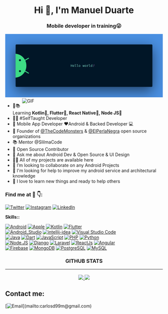 <h1 align="center">Hi 👋, I'm Manuel Duarte</h1>
<h3 align="center">Mobile developer in training😜</h3>

<img src="https://raw.githubusercontent.com/manuelduarte077/manuelduarte077/main/resources/banner.png" alt="Hello world">

<img align="right" alt="GIF" src="https://media.giphy.com/media/xUA7bdpLxQhsSQdyog/giphy.gif" width="450px"  />

* 🌱📚 Learning  **Kotlin💛, Flutter💙, React Native💜, Node JS💚**
* 👨‍💻 #SelfTaught Developer
* 📱 Mobile App Developer ❤️Android & Backed Developer 💻 
* 🚀 Founder of [@TheCodeMonsters](https://github.com/TheCodeMonsters) & [@ElPerlaNegra](https://github.com/elperlanegra) open source organizations
* 📚 Mentor @SlilmaCode
* 📝 Open Source Contributor
* 💬 Ask me about Android Dev & Open Source & UI Design
* 👨‍💻 All of my projects are available here
* 👯 I’m looking to collaborate on any Android Projects
* 🤔 I'm looking for help to improve my android service and architectural knowledge
* 🌱 I love to learn new things and ready to help others

### Find me at 🤖 👇:
[![Twitter](https://img.shields.io/badge/Twitter-@manuelduarte077-1DA1F2?style=for-the-badge&logo=twitter&logoColor=white&labelColor=101010)](https://twitter.com/manuelduarte077)
[![Instagram](https://img.shields.io/badge/Instagram-@manuelduarte077-E4405F?style=for-the-badge&logo=instagram&logoColor=white&labelColor=101010)](https://instagram.com/manuelduarte077)
[![LinkedIn](https://img.shields.io/badge/LinkedIn-manuelduarte077-0077B5?style=for-the-badge&logo=linkedin&logoColor=white&labelColor=101010)](https://www.linkedin.com/in/manuelduarte077)

**Skills::**

[![Android](https://img.shields.io/badge/Android-3DDC84?style=for-the-badge&logo=android&logoColor=white&labelColor=101010)]()
[![Apple](https://img.shields.io/badge/iOS-999999?style=for-the-badge&logo=apple&logoColor=white&labelColor=101010)]()
[![Kotlin](https://img.shields.io/badge/Kotlin-F6891F?style=for-the-badge&logo=kotlin&logoColor=white&labelColor=101010)]()
[![Flutter](https://img.shields.io/badge/Flutter-0095D5?style=for-the-badge&logo=Flutter&logoColor=white&labelColor=101010)]()
</br>
[![Android_Studio](https://img.shields.io/badge/Android-Studio-3DDC84?style=for-the-badge&logo=android-studio&logoColor=white&labelColor=101010)]()
[![intellij-idea](https://img.shields.io/badge/intellij-idea-5e2495?style=for-the-badge&logo=intellij-idea&logoColor=white&labelColor=101010)]()
[![Visual Studio Code](https://img.shields.io/badge/VisualStudio-Code-0071BC?style=for-the-badge&logo=visual-studio-code&logoColor=white&labelColor=101010)]()
</br>
[![Java](https://img.shields.io/badge/Java-red?style=for-the-badge&logo=java&logoColor=white&labelColor=101010)]()
[![Dart](https://img.shields.io/badge/Dart-007396?style=for-the-badge&logo=dart&logoColor=white&labelColor=101010)]()
[![JavaScript](https://img.shields.io/badge/JavaScript-F7DF1E?style=for-the-badge&logo=javascript&logoColor=white&labelColor=101010)]()
[![PHP](https://img.shields.io/badge/PHP-A349A4?style=for-the-badge&logo=php&logoColor=white&labelColor=101010)]()
[![Python](https://img.shields.io/badge/Python-2f6997?style=for-the-badge&logo=python&logoColor=white&labelColor=101010)]()
</br>
[![Node.JS](https://img.shields.io/badge/Node-JS-339933?style=for-the-badge&logo=node.js&logoColor=white&labelColor=101010)]()
[![Django](https://img.shields.io/badge/Django-092E20?style=for-the-badge&logo=django&logoColor=white&labelColor=101010)]()
[![Laravel](https://img.shields.io/badge/Laravel-red?style=for-the-badge&logo=laravel&logoColor=white&labelColor=101010)]()
[![ReactJs](https://img.shields.io/badge/React-JS-3b8ba5?style=for-the-badge&logo=react&logoColor=white&labelColor=101010)]()
[![Angular](https://img.shields.io/badge/Angular-dd1b16?style=for-the-badge&logo=angular&logoColor=white&labelColor=101010)]()
</br>
[![Firebase](https://img.shields.io/badge/Firebase-FFCA28?style=for-the-badge&logo=firebase&logoColor=white&labelColor=101010)]()
[![MongoDB](https://img.shields.io/badge/MongoDB-47A248?style=for-the-badge&logo=mongodb&logoColor=white&labelColor=101010)]()
[![PostgreSQL](https://img.shields.io/badge/PostgreSQL-teal?style=for-the-badge&logo=PostgreSQL&logoColor=white&labelColor=101010)]()
[![MySQL](https://img.shields.io/badge/MySQL-4479A1?style=for-the-badge&logo=mysql&logoColor=white&labelColor=101010)]()
</br>

<h3 align="center">GITHUB STATS<hr/></h3>

<p align="center">
  <a href="https://github.com/manuelduarte077">
    <img height="180em" src="https://github-readme-stats-eight-theta.vercel.app/api?username=manuelduarte077&show_icons=true&theme=dracula&include_all_commits=true&count_private=true"/>
    <img height="180em" src="https://github-readme-stats-eight-theta.vercel.app/api/top-langs/?username=manuelduarte077&layout=compact&langs_count=8&theme=dracula"/>
  </a>
</p>

## Contact me:
[![Email](https://img.shields.io/badge/carlosd99m@gmail.com-my_personal_email_(slow_response)-D14836?style=for-the-badge&logo=gmail&logoColor=white&labelColor=101010)](mailto:carlosd99m@gmail.com)
